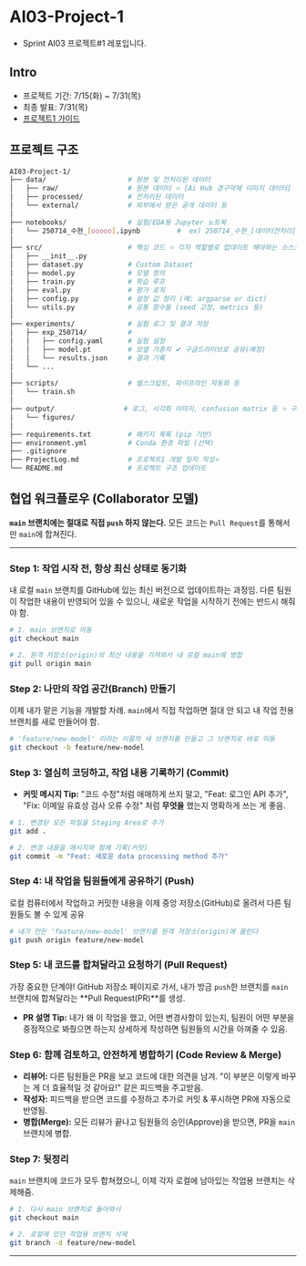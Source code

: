 # AI03-Project-1
- Sprint AI03 프로젝트#1 레포입니다.

## Intro
- 프로젝트 기간:  7/15(화) ~ 7/31(목)
- 최종 발표: 7/31(목) 
- [프로젝트1 가이드](https://codeit.notion.site/AI-1b36fd228e8d80bd9f6dc99b409f952c)


## 프로젝트 구조
```bash
AI03-Project-1/
├── data/                    # 원본 및 전처리된 데이터
│   ├── raw/                 # 원본 데이터 ⭐ [Ai Hub 경구약제 이미지 데이터] 경로
│   ├── processed/           # 전처리된 데이터
│   └── external/            # 외부에서 받은 공개 데이터 등
│
├── notebooks/               # 실험/EDA용 Jupyter 노트북
│   └── 250714_수현_[ooooo].ipynb         #  ex) 250714_수현_[데이터전처리].ipynb
│
├── src/                     # 핵심 코드 ⭐ 각자 역할별로 업데이트 해야하는 소스코드
│   ├── __init__.py
│   ├── dataset.py           # Custom Dataset
│   ├── model.py             # 모델 정의
│   ├── train.py             # 학습 루프
│   ├── eval.py              # 평가 로직
│   ├── config.py            # 설정 값 정리 (예: argparse or dict)
│   └── utils.py             # 공통 함수들 (seed 고정, metrics 등)
│
├── experiments/             # 실험 로그 및 결과 저장
│   ├── exp_250714/          #               
│   │   ├── config.yaml      # 실험 설정
│   │   ├── model.pt         # 모델 가중치 ✔ 구글드라이브로 공유(예정)
│   │   └── results.json     # 결과 기록
│   └── ...
│
├── scripts/                 # 쉘스크립트, 파이프라인 자동화 등
│   └── train.sh
│
├── output/                 # 로그, 시각화 이미지, confusion matrix 등 ⭐ 구글드라이브로 공유(예정)
│   └── figures/
│
├── requirements.txt         # 패키지 목록 (pip 기반)
├── environment.yml          # Conda 환경 파일 (선택)
├── .gitignore
├── ProjectLog.md            # 프로젝트1 개발 일지 작성⭐
└── README.md                # 프로젝트 구조 업데이트
```


## 협업 워크플로우 (Collaborator 모델)

**`main` 브랜치에는 절대로 직접 `push` 하지 않는다.** 모든 코드는 `Pull Request`를 통해서만 `main`에 합쳐진다.

-----

### **Step 1: 작업 시작 전, 항상 최신 상태로 동기화**

내 로컬 `main` 브랜치를 GitHub에 있는 최신 버전으로 업데이트하는 과정임. 다른 팀원이 작업한 내용이 반영되어 있을 수 있으니, 새로운 작업을 시작하기 전에는 반드시 해줘야 함.

```bash
# 1. main 브랜치로 이동
git checkout main

# 2. 원격 저장소(origin)의 최신 내용을 가져와서 내 로컬 main에 병합
git pull origin main
```

### **Step 2: 나만의 작업 공간(Branch) 만들기**

이제 내가 맡은 기능을 개발할 차례. `main`에서 직접 작업하면 절대 안 되고 내 작업 전용 브랜치를 새로 만들어야 함.


```bash
# 'feature/new-model' 이라는 이름의 새 브랜치를 만들고 그 브랜치로 바로 이동
git checkout -b feature/new-model
```

### **Step 3: 열심히 코딩하고, 작업 내용 기록하기 (Commit)**

  - **커밋 메시지 Tip:** "코드 수정"처럼 애매하게 쓰지 말고, "Feat: 로그인 API 추가", "Fix: 이메일 유효성 검사 오류 수정" 처럼 **무엇을** 했는지 명확하게 쓰는 게 좋음.

<!-- end list -->

```bash
# 1. 변경된 모든 파일을 Staging Area로 추가
git add .

# 2. 변경 내용을 메시지와 함께 기록(커밋)
git commit -m "Feat: 새로운 data processing method 추가"
```

### **Step 4: 내 작업을 팀원들에게 공유하기 (Push)**

로컬 컴퓨터에서 작업하고 커밋한 내용을 이제 중앙 저장소(GitHub)로 올려서 다른 팀원들도 볼 수 있게 공유

```bash
# 내가 만든 'feature/new-model' 브랜치를 원격 저장소(origin)에 올린다
git push origin feature/new-model
```

### **Step 5: 내 코드를 합쳐달라고 요청하기 (Pull Request)**

가장 중요한 단계야\! GitHub 저장소 페이지로 가서, 내가 방금 `push`한 브랜치를 `main` 브랜치에 합쳐달라는 \*\*Pull Request(PR)\*\*를 생성.

  - **PR 설명 Tip:** 내가 왜 이 작업을 했고, 어떤 변경사항이 있는지, 팀원이 어떤 부분을 중점적으로 봐줬으면 하는지 상세하게 작성하면 팀원들의 시간을 아껴줄 수 있음.

### **Step 6: 함께 검토하고, 안전하게 병합하기 (Code Review & Merge)**

  - **리뷰어:** 다른 팀원들은 PR을 보고 코드에 대한 의견을 남겨. "이 부분은 이렇게 바꾸는 게 더 효율적일 것 같아요\!" 같은 피드백을 주고받음.
  - **작성자:** 피드백을 받으면 코드를 수정하고 추가로 커밋 & 푸시하면 PR에 자동으로 반영됨.
  - **병합(Merge):** 모든 리뷰가 끝나고 팀원들의 승인(Approve)을 받으면, PR을 `main` 브랜치에 병합.

### **Step 7: 뒷정리**

`main` 브랜치에 코드가 모두 합쳐졌으니, 이제 각자 로컬에 남아있는 작업용 브랜치는 삭제해줌.

```bash
# 1. 다시 main 브랜치로 돌아와서
git checkout main

# 2. 로컬에 있던 작업용 브랜치 삭제
git branch -d feature/new-model
```
-----